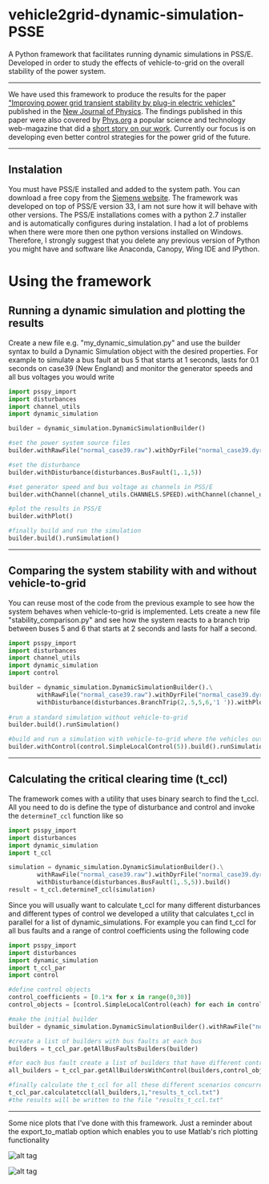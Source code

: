 vehicle2grid-dynamic-simulation-PSSE
========================

A Python framework that facilitates running dynamic simulations in PSS/E. 
Developed in order to study the effects of vehicle-to-grid on the overall stability of the power system.

------------------------

We have used this framework to produce the results for the paper ["Improving power grid transient stability by plug-in electric vehicles"](http://iopscience.iop.org/1367-2630/16/11/115011/article) published in the [New Journal of Physics](http://iopscience.iop.org/1367-2630). The findings published in this paper were also covered by [Phys.org](http://phys.org/) a popular science and technology web-magazine that did a [short story on our work](http://phys.org/news/2014-11-electric-vehicles-stabilize-large-disturbances.html). Currently our focus is on developing even better control strategies for the power grid of the future.

-------------------------
Instalation
-------------------------

You must have PSS/E installed and added to the system path. 
You can download a free copy from the [Siemens website](http://w3.usa.siemens.com/smartgrid/us/en/transmission-grid/products/grid-analysis-tools/transmission-system-planning/Pages/University-Order.aspx). 
The framework was developed on top of PSS/E version 33, I am not sure how it will behave with other versions.
The PSS/E installations comes with a python 2.7 installer and is automatically configures during instalation.
I had a lot of problems when there were more then one python versions installed on Windows.
Therefore, I strongly suggest that you delete any previous version of Python you might have and software like Anaconda, Canopy, Wing IDE and IPython.

Using the framework
===================

Running a dynamic simulation and plotting the results
---------------------------------------------------
Create a new file e.g. "my_dynamic_simulation.py" and use the builder syntax to build a Dynamic Simulation object with the desired properties. For example to simulate a bus fault at bus 5 that starts at 1 seconds, lasts for 0.1 seconds on case39 (New England) and monitor the generator speeds and all bus voltages you would write

```python
import psspy_import
import disturbances
import channel_utils
import dynamic_simulation

builder = dynamic_simulation.DynamicSimulationBuilder()

#set the power system source files
builder.withRawFile("normal_case39.raw").withDyrFile("normal_case39.dyr")

#set the disturbance
builder.withDisturbance(disturbances.BusFault(1,.1,5))

#set generator speed and bus voltage as channels in PSS/E
builder.withChannel(channel_utils.CHANNELS.SPEED).withChannel(channel_utils.CHANNELS.V)

#plot the results in PSS/E
builder.withPlot()

#finally build and run the simulation
builder.build().runSimulation()
```
---------------------

Comparing the system stability with and without vehicle-to-grid
---------------------
You can reuse most of the code from the previous example to see how the system behaves when vehicle-to-grid is implemented.
Lets create a new file "stability_comparison.py" and see how the system reacts to a branch trip between buses 5 and 6 that starts at 2 seconds and lasts for half a second.

```python
import psspy_import
import disturbances
import channel_utils
import dynamic_simulation
import control

builder = dynamic_simulation.DynamicSimulationBuilder().\
        withRawFile("normal_case39.raw").withDyrFile("normal_case39.dyr").\
        withDisturbance(disturbances.BranchTrip(2,.5,5,6,'1 ')).withPlot()
        
#run a standard simulation without vehicle-to-grid
builder.build().runSimulation()

#build and run a simulation with vehicle-to-grid where the vehicles output power is governed by the SimpleLocalControl strategy
builder.withControl(control.SimpleLocalControl(5)).build().runSimulation()
```
----------------------

Calculating the critical clearing time (t_ccl)
----------------------
The framework comes with a utility that uses binary search to find the t_ccl. All you need to do is define the type of disturbance and control and invoke the `determineT_ccl` function like so

```python
import psspy_import
import disturbances
import dynamic_simulation
import t_ccl

simulation = dynamic_simulation.DynamicSimulationBuilder().\
        withRawFile("normal_case39.raw").withDyrFile("normal_case39.dyr").\
        withDisturbance(disturbances.BusFault(1,.5,5)).build()
result = t_ccl.determineT_ccl(simulation)
```

Since you will usually want to calculate t_ccl for many different disturbances and different types of control we developed a utility that calculates t_ccl in parallel for a list of dynamic_simulations. For example you can find t_ccl for all bus faults and a range of control coefficients using the following code

```python
import psspy_import
import disturbances
import dynamic_simulation
import t_ccl_par
import control

#define control objects
control_coefficients = [0.1*x for x in range(0,30)]
control_objects = [control.SimpleLocalControl(each) for each in control_coefficients]

#make the initial builder
builder = dynamic_simulation.DynamicSimulationBuilder().withRawFile("normal_case39.raw").withDyrFile("normal_case39.dyr")

#create a list of builders with bus faults at each bus
builders = t_ccl_par.getAllBusFaultsBuilders(builder)

#for each bus fault create a list of builders that have different control objects
all_builders = t_ccl_par.getAllBuildersWithControl(builders,control_objects)

#finally calculate the t_ccl for all these different scenarios concurrently
t_ccl_par.calculatetccl(all_builders,1,"results_t_ccl.txt")
#the results will be written to the file "results_t_ccl.txt"
```

---------------------------

Some nice plots that I've done with this framework. Just a reminder about the export_to_matlab option which enables you to use Matlab's rich plotting functionality 

![alt tag](https://raw.githubusercontent.com/gajduk/vehicle2grid-dynamic-simulation-PSSE/master/speed_no_control_red_fluc.jpg)

![alt tag](https://raw.githubusercontent.com/gajduk/vehicle2grid-dynamic-simulation-PSSE/master/speed_control_red_fluc.jpg)


